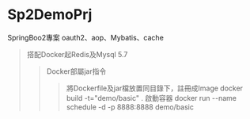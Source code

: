 # Sp2DemoPrj
SpringBoo2專案  oauth2、aop、Mybatis、cache
>搭配Docker起Redis及Mysql 5.7
>>Docker部屬jar指令
>>>將Dockerfile及jar檔放置同目錄下，註冊成Image
>>>docker build -t="demo/basic" .
>>>啟動容器
>>>docker run --name schedule -d -p 8888:8888 demo/basic